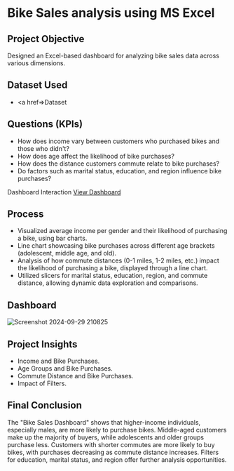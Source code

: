 # Bike Sales analysis using MS Excel

## Project Objective
Designed an Excel-based dashboard for analyzing bike sales data across various dimensions.

## Dataset Used

- <a href=>Dataset</a>

## Questions (KPIs)

- How does income vary between customers who purchased bikes and those who didn't?
- How does age affect the likelihood of bike purchases?
- How does the distance customers commute relate to bike purchases?
- Do factors such as marital status, education, and region influence bike purchases?

Dashboard Interaction <a href="https://github.com/Muhammad-Allaithi/Data-Analysis-Dashboard-Excel/blob/main/Screenshot%202024-09-29%20210825.png">View Dashboard</a>

## Process

- Visualized average income per gender and their likelihood of purchasing a bike, using bar charts.
- Line chart showcasing bike purchases across different age brackets (adolescent, middle age, and old).
- Analysis of how commute distances (0-1 miles, 1-2 miles, etc.) impact the likelihood of purchasing a bike, displayed through a line chart.
- Utilized slicers for marital status, education, region, and commute distance, allowing dynamic data exploration and comparisons.

## Dashboard

![Screenshot 2024-09-29 210825](https://github.com/Muhammad-Allaithi/Data-Analysis-Dashboard/blob/main/Screenshot%202024-09-29%20210825.png)

## Project Insights

- Income and Bike Purchases.
- Age Groups and Bike Purchases.
- Commute Distance and Bike Purchases.
- Impact of Filters.

## Final Conclusion

The "Bike Sales Dashboard" shows that higher-income individuals, especially males, are more likely to purchase bikes. Middle-aged customers make up the majority of buyers, while adolescents and older groups purchase less. Customers with shorter commutes are more likely to buy bikes, with purchases decreasing as commute distance increases. Filters for education, marital status, and region offer further analysis opportunities.
